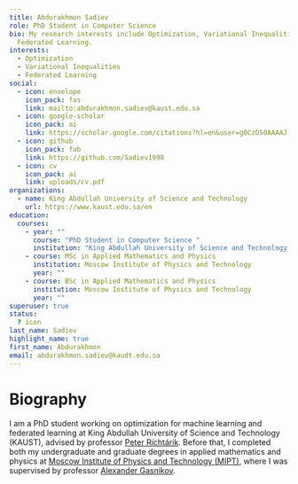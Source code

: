 ```yaml
---
title: Abdurakhmon Sadiev
role: PhD Student in Computer Science
bio: My research interests include Optimization, Variational Inequalities and
  Federated Learning.
interests:
  - Optimization
  - Variational Inequalities
  - Federated Learning
social:
  - icon: envelope
    icon_pack: fas
    link: mailto:abdurakhmon.sadiev@kaust.edu.sa
  - icon: google-scholar
    icon_pack: ai
    link: https://scholar.google.com/citations?hl=en&user=g0CzD50AAAAJ
  - icon: github
    icon_pack: fab
    link: https://github.com/Sadiev1998
  - icon: cv
    icon_pack: ai
    link: uploads/cv.pdf
organizations:
  - name: King Abdullah University of Science and Technology
    url: https://www.kaust.edu.sa/en
education:
  courses:
    - year: ""
      course: "PhD Student in Computer Science "
      institution: "King Abdullah University of Science and Technology "
    - course: MSc in Applied Mathematics and Physics
      institution: Moscow Institute of Physics and Technology
      year: ""
    - course: BSc in Applied Mathematics and Physics
      institution: Moscow Institute of Physics and Technology
      year: ""
superuser: true
status:
  ? icon
last_name: Sadiev
highlight_name: true
first_name: Abdurakhmon
email: abdurakhmon.sadiev@kaudt.edu.sa
---
```

<h1>Biography</h1>

I am a PhD student working on optimization for machine learning
and federated learning at King Abdullah University of Science and Technology (KAUST), advised by professor [Peter Richtárik](https://richtarik.org/).  Before that, I completed both my undergraduate and graduate degrees  in applied mathematics and physics at [Moscow Institute of Physics and Technology (MIPT)](https://mipt.ru/english/), where I was supervised by professor [Alexander Gasnikov](https://scholar.google.com/citations?user=AmeE8qkAAAAJ&hl=en).